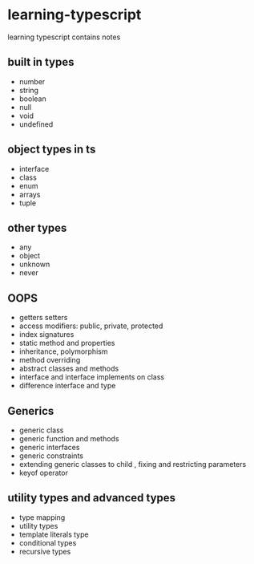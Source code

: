 # learning-typescript
learning typescript contains notes
## built in types
- number
- string
- boolean
- null
- void
- undefined

## object types in ts
- interface
- class
- enum
- arrays
- tuple

## other types
- any
- object
- unknown
- never
      
## OOPS
- getters setters
- access modifiers: public, private, protected
- index signatures
- static method and properties
- inheritance, polymorphism
- method overriding
- abstract classes and methods
- interface and interface implements on class
- difference interface and type

## Generics
- generic class
- generic function and methods
- generic interfaces
- generic constraints
- extending generic classes to child , fixing and restricting parameters
- keyof operator

## utility types and advanced types
- type mapping 
- utility types
- template literals type
- conditional types
- recursive types

